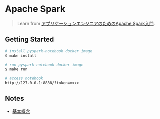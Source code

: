# Apache Spark
>Learn from [アプリケーションエンジニアのためのApache Spark入門](https://www.amazon.co.jp/%E3%82%A2%E3%83%97%E3%83%AA%E3%82%B1%E3%83%BC%E3%82%B7%E3%83%A7%E3%83%B3%E3%82%A8%E3%83%B3%E3%82%B8%E3%83%8B%E3%82%A2%E3%81%AE%E3%81%9F%E3%82%81%E3%81%AEApache-Spark%E5%85%A5%E9%96%80-%E6%96%B0%E9%83%B7%E7%BE%8E%E7%B4%80/dp/4798053775). 

## Getting Started
```bash
# install pyspark-notebook docker image
$ make install

# run pyspark-notebook docker image
$ make run

# access notebook
http://127.0.0.1:8888/?token=xxxx
```

## Notes
- [基本概念](https://www.notion.so/Apache-Spark-fe545988ea1f44dbad4724ccf5f4d1c6)
